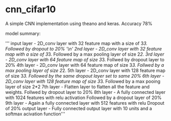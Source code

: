 # cnn_cifar10

A simple CNN implementation using theano and keras. 
Accuracy 78%

model summary:

''' input layer - 2D_conv layer with 32 feature map with a size of 3*3. Followed by dropout to 20% '\n'
    2nd layer - 2D_conv layer with 32 feature map with a size of 3*3. Followed by a max pooling layer of size 2*2.
    3rd layer - 2D_conv layer with 64 feature map of size 3*3. Follwed by dropout layer to 20%
    4th layer - 2D_conv layer with 64 feature map of size 3*3. Follwed by a max pooling layer of size 2*2.
    5th layer - 2D_conv layer with 128 feature map of size 3*3.
                    Followed by the same dropout layer set to same 20%
        6th layer - 2D_conv layer with 128 feature map of size 3*3.
                    Followed by a max pooing layer of size 2*2
        7th layer - Flatten layer to flatten all the feature and weights.
                    Follwed by dropout layer to 20%
        8th layer - A fully connected layer with 1024 features with relu activation
                    Followed by a dropout layer of 20%
        9th layer - Again a fully connected layer with 512 features with relu
                    Dropout of 20%
    output layer - Fully connected output layer with 10 units and a softmax acivation function'''

